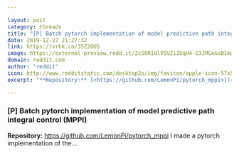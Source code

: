 ```yaml
---

layout: post
category: threads
title: "[P] Batch pytorch implementation of model predictive path integral control (MPPI)"
date: 2019-12-27 21:27:32
link: https://vrhk.co/35Z2OUS
image: https://external-preview.redd.it/ZcS0RIdlVSVZiZUqH4-G3JMGeGsBIma-7dYb0wotEmM.jpg?width=400&height=209.42408377&auto=webp&s=086473007fce96a2122e5981a4fdcd38c563b0ea
domain: reddit.com
author: "reddit"
icon: http://www.redditstatic.com/desktop2x/img/favicon/apple-icon-57x57.png
excerpt: "**Repository:** [<https://github.com/LemonPi/pytorch_mppi>](<https://github.com/LemonPi/pytorch_mppi>) I made a pytorch implementation of the..."

---
```


### [P] Batch pytorch implementation of model predictive path integral control (MPPI)

**Repository:** [<https://github.com/LemonPi/pytorch_mppi>](<https://github.com/LemonPi/pytorch_mppi>) I made a pytorch implementation of the...